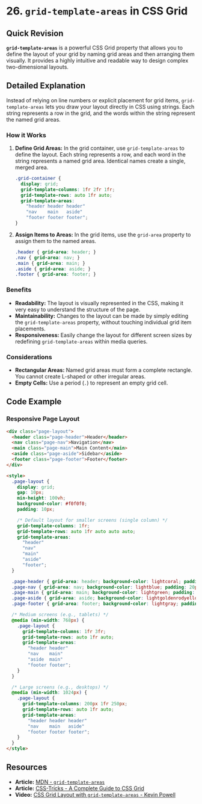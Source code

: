 
# 26. `grid-template-areas` in CSS Grid

## Quick Revision

**`grid-template-areas`** is a powerful CSS Grid property that allows you to define the layout of your grid by naming grid areas and then arranging them visually. It provides a highly intuitive and readable way to design complex two-dimensional layouts.

## Detailed Explanation

Instead of relying on line numbers or explicit placement for grid items, `grid-template-areas` lets you draw your layout directly in CSS using strings. Each string represents a row in the grid, and the words within the string represent the named grid areas.

### How it Works

1.  **Define Grid Areas:** In the grid container, use `grid-template-areas` to define the layout. Each string represents a row, and each word in the string represents a named grid area. Identical names create a single, merged area.

    ```css
    .grid-container {
      display: grid;
      grid-template-columns: 1fr 2fr 1fr;
      grid-template-rows: auto 1fr auto;
      grid-template-areas:
        "header header header"
        "nav    main   aside"
        "footer footer footer";
    }
    ```

2.  **Assign Items to Areas:** In the grid items, use the `grid-area` property to assign them to the named areas.

    ```css
    .header { grid-area: header; }
    .nav { grid-area: nav; }
    .main { grid-area: main; }
    .aside { grid-area: aside; }
    .footer { grid-area: footer; }
    ```

### Benefits

*   **Readability:** The layout is visually represented in the CSS, making it very easy to understand the structure of the page.
*   **Maintainability:** Changes to the layout can be made by simply editing the `grid-template-areas` property, without touching individual grid item placements.
*   **Responsiveness:** Easily change the layout for different screen sizes by redefining `grid-template-areas` within media queries.

### Considerations

*   **Rectangular Areas:** Named grid areas must form a complete rectangle. You cannot create L-shaped or other irregular areas.
*   **Empty Cells:** Use a period (`.`) to represent an empty grid cell.

## Code Example

### Responsive Page Layout

```html
<div class="page-layout">
  <header class="page-header">Header</header>
  <nav class="page-nav">Navigation</nav>
  <main class="page-main">Main Content</main>
  <aside class="page-aside">Sidebar</aside>
  <footer class="page-footer">Footer</footer>
</div>

<style>
  .page-layout {
    display: grid;
    gap: 10px;
    min-height: 100vh;
    background-color: #f0f0f0;
    padding: 10px;

    /* Default layout for smaller screens (single column) */
    grid-template-columns: 1fr;
    grid-template-rows: auto 1fr auto auto auto;
    grid-template-areas:
      "header"
      "nav"
      "main"
      "aside"
      "footer";
  }

  .page-header { grid-area: header; background-color: lightcoral; padding: 20px; }
  .page-nav { grid-area: nav; background-color: lightblue; padding: 20px; }
  .page-main { grid-area: main; background-color: lightgreen; padding: 20px; }
  .page-aside { grid-area: aside; background-color: lightgoldenrodyellow; padding: 20px; }
  .page-footer { grid-area: footer; background-color: lightgray; padding: 20px; }

  /* Medium screens (e.g., tablets) */
  @media (min-width: 768px) {
    .page-layout {
      grid-template-columns: 1fr 3fr;
      grid-template-rows: auto 1fr auto;
      grid-template-areas:
        "header header"
        "nav    main"
        "aside  main"
        "footer footer";
    }
  }

  /* Large screens (e.g., desktops) */
  @media (min-width: 1024px) {
    .page-layout {
      grid-template-columns: 200px 1fr 250px;
      grid-template-rows: auto 1fr auto;
      grid-template-areas:
        "header header header"
        "nav    main   aside"
        "footer footer footer";
    }
  }
</style>
```

## Resources

*   **Article:** [MDN - `grid-template-areas`](https://developer.mozilla.org/en-US/docs/Web/CSS/grid-template-areas)
*   **Article:** [CSS-Tricks - A Complete Guide to CSS Grid](https://css-tricks.com/snippets/css/a-complete-guide-to-css-grid/#aa-grid-template-areas)
*   **Video:** [CSS Grid Layout with `grid-template-areas` - Kevin Powell](https://www.youtube.com/watch?v=static-relative-absolute-fixed-sticky)
